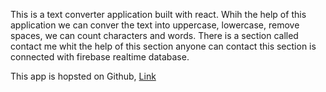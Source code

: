 This is a text converter application built with react. Whih the help of this application we can conver the text into uppercase, lowercase, remove spaces, we can count characters and words. There is a section called contact me whit the help of this section anyone can contact this section is connected with firebase realtime database. 

This app is hopsted on Github, [Link](https://anol18.github.io/Text-Converter)
